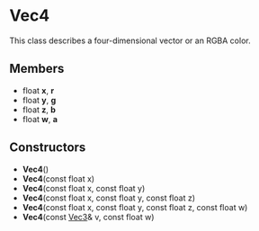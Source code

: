 # Vec4 #
This class describes a four-dimensional vector or an RGBA color.

## Members ##
- float **x**, **r**
- float **y**, **g**
- float **z**, **b**
- float **w**, **a**

## Constructors ##
- **Vec4**()
- **Vec4**(const float x)
- **Vec4**(const float x, const float y)
- **Vec4**(const float x, const float y, const float z)
- **Vec4**(const float x, const float y, const float z, const float w)
- **Vec4**(const [Vec3](CPP_Vec3.md)& v, const float w)
